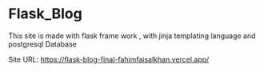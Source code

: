 # Flask_Blog

This site is made with flask frame work , with jinja templating language and postgresql Database

Site URL: https://flask-blog-final-fahimfaisalkhan.vercel.app/

